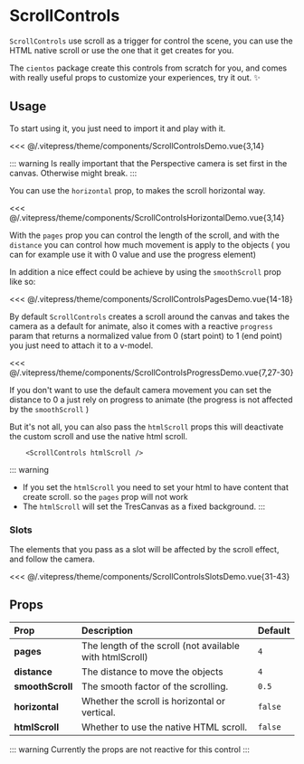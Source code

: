 # ScrollControls

<DocsDemo>
  <ScrollControlsDemo />
</DocsDemo>

`ScrollControls` use scroll as a trigger for control the scene, you can use the HTML native scroll or use the one that it get creates for you.

The `cientos` package create this controls from scratch for you, and comes with really useful props to customize your experiences, try it out. ✨

## Usage

To start using it, you just need to import it and play with it.

<<< @/.vitepress/theme/components/ScrollControlsDemo.vue{3,14}

::: warning
Is really important that the Perspective camera is set first in the canvas. Otherwise might break.
:::

You can use the `horizontal` prop, to makes the scroll horizontal way.

<DocsDemo>
  <ScrollControlsHorizontalDemo />
</DocsDemo>

<<< @/.vitepress/theme/components/ScrollControlsHorizontalDemo.vue{3,14}

With the `pages` prop you can control the length of the scroll, and with the `distance` you can control how much movement is apply to the objects ( you can for example use it with 0 value and use the progress element)

In addition a nice effect could be achieve by using the `smoothScroll` prop like so:
<DocsDemo>
  <ScrollControlsPagesDemo />
</DocsDemo>

<<< @/.vitepress/theme/components/ScrollControlsPagesDemo.vue{14-18}

By default `ScrollControls` creates a scroll around the canvas and takes the camera as a default for animate, also it comes with a reactive `progress` param that returns a normalized value from 0 (start point) to 1 (end point) you just need to attach it to a v-model.

<DocsDemo>
  <ScrollControlsProgressDemo />
</DocsDemo>

<<< @/.vitepress/theme/components/ScrollControlsProgressDemo.vue{7,27-30}

If you don't want to use the default camera movement you can set the distance to 0 a just rely on progress to animate (the progress is not affected by the `smoothScroll` )

<DocsDemo>
  <ScrollControlsProgressCameraDemo />
</DocsDemo>

But it's not all, you can also pass the `htmlScroll` props this will deactivate the custom scroll and use the native html scroll.

```vue{1}
    <ScrollControls htmlScroll />
```

::: warning
- If you set the `htmlScroll` you need to set your html to have content that create scroll. so the `pages` prop will not work
- The `htmlScroll` will set the TresCanvas as a fixed background.
:::

### Slots

The elements that you pass as a slot will be affected by the scroll effect, and follow the camera.

<DocsDemo>
  <ScrollControlsSlotsDemo />
</DocsDemo>

<<< @/.vitepress/theme/components/ScrollControlsSlotsDemo.vue{31-43}

## Props

| Prop             | Description                                              | Default |
| :--------------- | :------------------------------------------------------- | ------- |
| **pages**        | The length of the scroll (not available with htmlScroll) | `4`     |
| **distance**     | The distance to move the objects                         | `4`     |
| **smoothScroll** | The smooth factor of the scrolling.                      | `0.5`   |
| **horizontal**   | Whether the scroll is horizontal or vertical.            | `false` |
| **htmlScroll**   | Whether to use the native HTML scroll.                   | `false` |

::: warning
Currently the props are not reactive for this control
:::